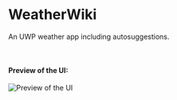 # WeatherWiki
An UWP weather app including autosuggestions.

<br>

#### Preview of the UI:

![Preview of the UI](https://raw.github.com/carljohandanling/weatherwiki/master/preview-ui.jpg)